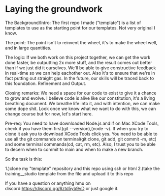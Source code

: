 # Laying the groundwork



The Background/Intro: The first repo I made ("template") is a list of templates to use as the starting point for our templates. Not very original I know.

The point: The point isn't to reinvent the wheel, it's to make the wheel well, and in large quantities. 

The logic: If we both work on this project together, we can get the work done faster, be outputting 2x more stuff, and the result comes out better than if we just did it ourselves. We'll be able to give constructive feedback in real-time so we can help eachother out. Also it's to ensure that we're in fact putting out straight gas. In the future, our skills will be traced back to this foundation. Refinement and Output.

Closing remarks: We need a space for our code to exist to give it a chance to grow and evolve. I believe code is alive like our constitution, it's a living breathing document. We breathe life into it, and with intention, we can make some dope shit. Look once we know what we want to do with this, we can change course but for now, let's start here.



Pre-req: You need to have downloaded Node.js and if on Mac XCode Tools, check if you have them first(git --version),(node -v). If when you try to clone it ask you to download XCode Tools click yes. You need to be able to use all the git commands on terminal(git clone, git add, git commit -m, etc) and some terminal commands(cd, cat, rm, etc). Also, I trust you to be able to decern when to commit to main and when to make a new branch.


So the task is this:

  1.)clone my "template" repository and this repo using ssh or html 
  2.)take the training__studio template from the file and upload it to this repo


If you have a question or anything hmu on discord:https://discord.gg/6ztd5yb9vD or just google it.
